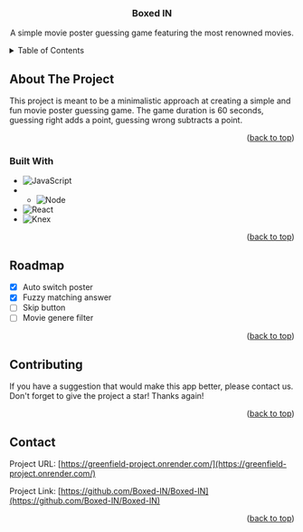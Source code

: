 <!-- PROJECT LOGO -->
<br />
<div align="center">
    <h3 align="center">Boxed IN</h3>

  <p align="center">
    A simple movie poster guessing game featuring the most renowned movies.
  </p>
</div>



<!-- TABLE OF CONTENTS -->
<details>
  <summary>Table of Contents</summary>
  <ol>
    <li>
      <a href="#about-the-project">About The Project</a>
      <ul>
        <li><a href="#built-with">Built With</a></li>
      </ul>
    </li>
    <li><a href="#roadmap">Roadmap</a></li>
    <li><a href="#contributing">Contributing</a></li>
    <li><a href="#contact">Contact</a></li>
  </ol>
</details>



<!-- ABOUT THE PROJECT -->
## About The Project

This project is meant to be a minimalistic approach at creating a simple and fun movie poster guessing game. The game duration is 60 seconds, guessing right adds a point, guessing wrong subtracts a point. 

<p align="right">(<a href="#readme-top">back to top</a>)</p>


### Built With

* ![JavaScript]([https://img.shields.io/badge/tailwindcss-%2338B2AC.svg?style=for-the-badge&logo=tailwind-css&logoColor=white](https://img.shields.io/badge/JavaScript-F7DF1E.svg?style=for-the-badge&logo=JavaScript&logoColor=black))
* * ![Node]([https://img.shields.io/badge/Next-black?style=for-the-badge&logo=next.js&logoColor=white](https://img.shields.io/badge/Node.js-339933.svg?style=for-the-badge&logo=nodedotjs&logoColor=white))
* ![React](https://img.shields.io/badge/React-61DAFB.svg?style=for-the-badge&logo=React&logoColor=black)
* ![Knex](https://img.shields.io/badge/Knex.js-D26B38.svg?style=for-the-badge&logo=knexdotjs&logoColor=white)







<p align="right">(<a href="#readme-top">back to top</a>)</p>


<!-- ROADMAP -->
## Roadmap

- [x] Auto switch poster
- [x] Fuzzy matching answer
- [ ] Skip button
- [ ] Movie genere filter

<p align="right">(<a href="#readme-top">back to top</a>)</p>

## Contributing

If you have a suggestion that would make this app better, please contact us.
Don't forget to give the project a star! Thanks again!

<p align="right">(<a href="#readme-top">back to top</a>)</p>


<!-- CONTACT -->
## Contact

Project URL: [https://greenfield-project.onrender.com/](https://greenfield-project.onrender.com/)

Project Link: [https://github.com/Boxed-IN/Boxed-IN](https://github.com/Boxed-IN/Boxed-IN)

<p align="right">(<a href="#readme-top">back to top</a>)</p>
